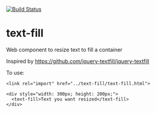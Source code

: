[![Build Status](https://travis-ci.org/armyofgnomes/text-fill.svg?branch=master)](https://travis-ci.org/armyofgnomes/text-fill)

# text-fill
Web component to resize text to fill a container

Inspired by https://github.com/jquery-textfill/jquery-textfill

To use:

`<link rel="import" href="../text-fill/text-fill.html">`

```
<div style="width: 300px; height: 200px;">
  <text-fill>Text you want resized</text-fill>
</div>
```
